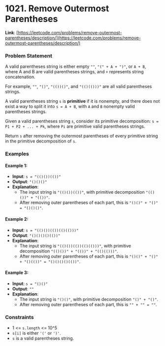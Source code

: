 # 1021. Remove Outermost Parentheses

**Link**: [https://leetcode.com/problems/remove-outermost-parentheses/description/](https://leetcode.com/problems/remove-outermost-parentheses/description/)

### Problem Statement

A valid parentheses string is either empty `""`, `"(" + A + ")"`, or `A + B`, where A and B are valid parentheses strings, and `+` represents string concatenation.

For example, `""`, `"()"`, `"(())()"`, and `"(()(()))"` are all valid parentheses strings.

A valid parentheses string `s` is **primitive** if it is nonempty, and there does not exist a way to split it into `s = A + B`, with `A` and `B` nonempty valid parentheses strings.

Given a valid parentheses string `s`, consider its primitive decomposition: `s = P1 + P2 + ... + Pk`, where `Pi` are primitive valid parentheses strings.

Return `s` after removing the outermost parentheses of every primitive string in the primitive decomposition of `s`.

### Examples

#### Example 1:
- **Input**: `s = "(()())(())"`
- **Output**: `"()()()"`
- **Explanation**: 
  - The input string is `"(()())(())"`, with primitive decomposition `"(()())" + "(())"`.
  - After removing outer parentheses of each part, this is `"()()" + "()" = "()()()"`.

#### Example 2:
- **Input**: `s = "(()())(())(()(()))"`
- **Output**: `"()()()()(())"`
- **Explanation**: 
  - The input string is `"(()())(())(()(()))"`, with primitive decomposition `"(()())" + "(())" + "(()(()))"`.
  - After removing outer parentheses of each part, this is `"()()" + "()" + "()(())" = "()()()()(())"`.

#### Example 3:
- **Input**: `s = "()()"`
- **Output**: `""`
- **Explanation**: 
  - The input string is `"()()"`, with primitive decomposition `"()" + "()"`.
  - After removing outer parentheses of each part, this is `"" + "" = ""`.

### Constraints
- 1 <= `s.length` <= 10^5
- `s[i]` is either `'('` or `')'`.
- `s` is a valid parentheses string.
